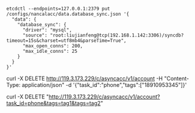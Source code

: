 ```shell
etcdctl --endpoints=127.0.0.1:2379 put /configs/nancalacc/data.database_sync.json '{
  "data": {
    "database_sync": {
      "driver": "mysql",
      "source": "root:liujianfeng@tcp(192.168.1.142:3306)/syncdb?timeout=15s&charset=utf8mb4&parseTime=True",
      "max_open_conns": 200,
      "max_idle_conns": 25
    }
  }
}'
```


curl -X DELETE http://119.3.173.229/c/asyncacc/v1/account -H "Content-Type: application/json" -d '{"task_id":"phone","tags":["18910953345"]}'



curl -X DELETE "http://119.3.173.229/c/asyncacc/v1/account?task_id=phone&tags=tag1&tags=tag2"